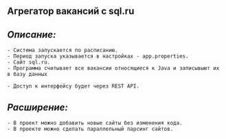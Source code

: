 ##         Агрегатор вакансий c sql.ru


## _Описание:_
    - Система запускается по расписанию.
    - Период запуска указывается в настройках - app.properties.
    - Cайт sql.ru.
    - Программа считывает все вакансии относящиеся к Java и записывыют их в базу данных

    - Доступ к интерфейсу будет через REST API.

## _Расширение:_
    - В проект можно добавить новые сайты без изменения кода.
    - В проекте можно сделать параллельный парсинг сайтов.
